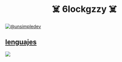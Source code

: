 <h1 align="center">☠️ 6lockgzzy ☠️</h1> 

<p align="left">
  <a href="https://www.youtube.com/@dobletamortal" target="blank"><img align="center" src="https://img.shields.io/badge/YouTube-FF0000?style=for-the-badge&logo=youtube&logoColor=white" alt="@unsimpledev"
  <br>

<h2 >lenguajes</h2>
<!--tech stack icons-->
<p align="left">
  <a href="https://skillicons.dev">
    <img src="https://skillicons.dev/icons?i=androidstudio,c,cs,cpp,java,php,dart,flutter,py,dotnet,css,html,js,nodejs,mysql,sqlite,firebase,gtk,git,github,docker,materialui,postman,eclipse,vscode,bash,linux,ai,ps&perline=12" />
</tr>
</table>
  </div>
<br>
<br><br>
<br>
<br><br><br>
<br><br>

<!--- trophy (start) -->


</p>        
<!--- stats (end) -->
